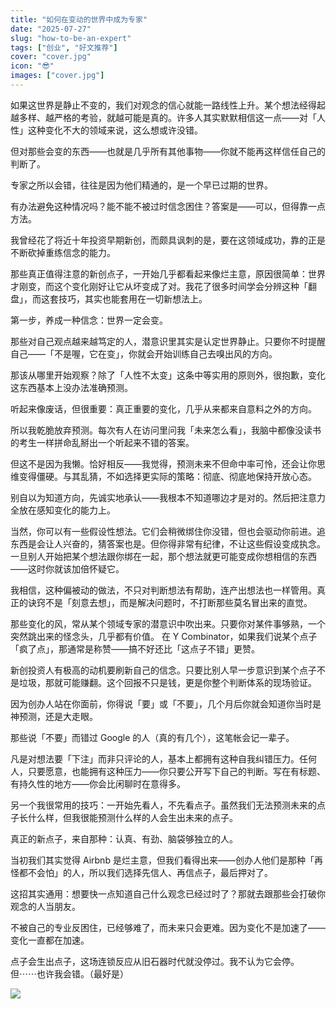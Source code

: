 ```yaml
---
title: "如何在变动的世界中成为专家"
date: "2025-07-27"
slug: "how-to-be-an-expert"
tags: ["创业", "好文推荐"]
cover: "cover.jpg"
icon: "😎"
images: ["cover.jpg"]
---
```

如果这世界是静止不变的，我们对观念的信心就能一路线性上升。某个想法经得起越多样、越严格的考验，就越可能是真的。许多人其实默默相信这一点——对「人性」这种变化不大的领域来说，这么想或许没错。



但对那些会变的东西——也就是几乎所有其他事物——你就不能再这样信任自己的判断了。



专家之所以会错，往往是因为他们精通的，是一个早已过期的世界。



有办法避免这种情况吗？能不能不被过时信念困住？答案是——可以，但得靠一点方法。



我曾经花了将近十年投资早期新创，而颇具讽刺的是，要在这领域成功，靠的正是不断砍掉重练信念的能力。



那些真正值得注意的新创点子，一开始几乎都看起来像烂主意，原因很简单：世界才刚变，而这个变化刚好让它从坏变成了对。我花了很多时间学会分辨这种「翻盘」，而这套技巧，其实也能套用在一切新想法上。



第一步，养成一种信念：世界一定会变。



那些对自己观点越来越笃定的人，潜意识里其实是认定世界静止。只要你不时提醒自己——「不是喔，它在变」，你就会开始训练自己去嗅出风的方向。



那该从哪里开始观察？除了「人性不太变」这条中等实用的原则外，很抱歉，变化这东西基本上没办法准确预测。



听起来像废话，但很重要：真正重要的变化，几乎从来都来自意料之外的方向。



所以我乾脆放弃预测。每次有人在访问里问我「未来怎么看」，我脑中都像没读书的考生一样拼命乱掰出一个听起来不错的答案。



但这不是因为我懒。恰好相反——我觉得，预测未来不但命中率可怜，还会让你思维变得僵硬。与其乱猜，不如选择更实际的策略：彻底、彻底地保持开放心态。



别自以为知道方向，先诚实地承认——我根本不知道哪边才是对的。然后把注意力全放在感知变化的能力上。



当然，你可以有一些假设性想法。它们会稍微绑住你没错，但也会驱动你前进。追东西是会让人兴奋的，猜答案也是。但你得非常有纪律，不让这些假设变成执念。
一旦别人开始把某个想法跟你绑在一起，那个想法就更可能变成你想相信的东西——这时你就该加倍怀疑它。



我相信，这种偏被动的做法，不只对判断想法有帮助，连产出想法也一样管用。真正的诀窍不是「刻意去想」，而是解决问题时，不打断那些莫名冒出来的直觉。



那些变化的风，常从某个领域专家的潜意识中吹出来。只要你对某件事够熟，一个突然跳出来的怪念头，几乎都有价值。
在 Y Combinator，如果我们说某个点子「疯了点」，那通常是称赞——搞不好还比「这点子不错」更赞。



新创投资人有极高的动机要刷新自己的信念。只要比别人早一步意识到某个点子不是垃圾，那就可能赚翻。这个回报不只是钱，更是你整个判断体系的现场验证。



因为创办人站在你面前，你得说「要」或「不要」，几个月后你就会知道你当时是神预测，还是大走眼。



那些说「不要」而错过 Google 的人（真的有几个），这笔帐会记一辈子。



凡是对想法要「下注」而非只评论的人，基本上都拥有这种自我纠错压力。任何人，只要愿意，也能拥有这种压力——你只要公开写下自己的判断。写在有标题、有持久性的地方——你会比闲聊时在意得多。



另一个我很常用的技巧：一开始先看人，不先看点子。虽然我们无法预测未来的点子长什么样，但我很能预测什么样的人会生出未来的点子。



真正的新点子，来自那种：认真、有劲、脑袋够独立的人。



当初我们其实觉得 Airbnb 是烂主意，但我们看得出来——创办人他们是那种「再怪都不会怕」的人，所以我们选择先信人、再信点子，最后押对了。



这招其实通用：想要快一点知道自己什么观念已经过时了？那就去跟那些会打破你观念的人当朋友。



不被自己的专业反困住，已经够难了，而未来只会更难。因为变化不是加速了——变化一直都在加速。



点子会生出点子，这场连锁反应从旧石器时代就没停过。我不认为它会停。
但⋯⋯也许我会错。（最好是）




![](https://prod-files-secure.s3.us-west-2.amazonaws.com/112d0858-5090-4d34-a606-b75eb8d65fd2/46476355-9cf3-4e99-9b7a-3531bc426380/1000202064.png?X-Amz-Algorithm=AWS4-HMAC-SHA256&X-Amz-Content-Sha256=UNSIGNED-PAYLOAD&X-Amz-Credential=ASIAZI2LB46627K3T6CJ%2F20250831%2Fus-west-2%2Fs3%2Faws4_request&X-Amz-Date=20250831T141047Z&X-Amz-Expires=3600&X-Amz-Security-Token=IQoJb3JpZ2luX2VjEJL%2F%2F%2F%2F%2F%2F%2F%2F%2F%2FwEaCXVzLXdlc3QtMiJGMEQCIFaO3Dhf%2FjsTXfhkIR8viFyiI7wB52is%2BnwctZ1Y9cqjAiA2e5GHzeEunuhNm5IeTA0JnR3j4zkuTgyGtFjq9JGsByqIBAjr%2F%2F%2F%2F%2F%2F%2F%2F%2F%2F8BEAAaDDYzNzQyMzE4MzgwNSIM4382yI9bSLZm27AkKtwDcvUEG7Fq5dBkuYps5cshQqPpo%2F3Kqa0R4h3OLYbxEhoMOtKncITsqIe9JGXAbaQteA8SDkDGHskKROIcsY6EGG0SoSdecE4xM%2BU%2BGcJ9rwjiMSfi6%2FazoL1Mee1poQ3OM%2BzRMwIcdNo9L9djBRXYroJQKZfTO%2BVTQMHBULdavrgJgX4niqKQa2CJJx7kN%2B%2BC8u2%2B6Jew%2FX9Reik2IlkYm5QNxI5NqSO6yRUt0KmElt3EMW7ywf65QfaoQkb0O7%2FAJmh4aqqQW8aM%2B%2Bf3GAB5IjfPdVkGROf%2BLFqcbxTdkwJ0GIId4jb0q760ijyIev9wXb7j7RhlMZOutbJgesWAj7VbfrYyOeq0vFfgshPWfXo2r82kVV73pQWnv8XfBV8GSff3OMe%2BGDQKtWDTtTv7LytIuq%2FLX8xoPdNBKR7bMOlvtJvB9ulALBrVpQDYKe%2FqwywvPwc8ar32RJwNiEfIl4cO0OwfeRvRROfioL9j%2FD%2BcSRqEfjX3QtPvFUDACqyfwsLCpVsfObCl64AXFbc0%2F0SdjmTL6O78p%2Bixc8KilH%2Bvs2HA5V7eoBGMOfI7sSOBKA2IENxWrR9Q5Wj2aID81Kwin7QWthlwUPEi0CvyDnGfK1D7BkgMcTIe0lgw1LvQxQY6pgGciiq7P8ywdoPXTgaypc7uL6uspgoyQW5pSY3FgSNvtMEFTZGc7Tep0H9FOQ70RLHn2ZpWQiQZPoMOrp81%2B545QY1BP5jUIl9aPYJX2Wxj4gj%2FwhnURWnRD7R%2B8pTj%2F1aXv0osJ8%2BcSD56P9NGtARMAwNnODPPCwVicYBuhn9MwObHLYJM3e2HRnfCqt9ebWWz3n4syUy2uFBDsR8jHip45buuwxIR&X-Amz-Signature=6db13c5c476fb96491b76be536a9a50f8b4a692b8c37ba2fc56514495225abce&X-Amz-SignedHeaders=host&x-amz-checksum-mode=ENABLED&x-id=GetObject)

